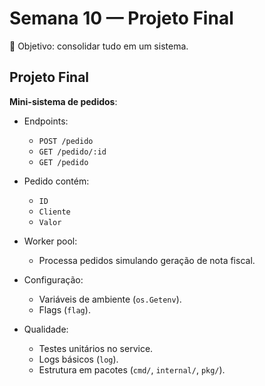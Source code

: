 # Semana 10 — Projeto Final

🎯 Objetivo: consolidar tudo em um sistema.

## Projeto Final

**Mini-sistema de pedidos**:

- Endpoints:
  - `POST /pedido`
  - `GET /pedido/:id`
  - `GET /pedido`

- Pedido contém:
  - `ID`
  - `Cliente`
  - `Valor`

- Worker pool:
  - Processa pedidos simulando geração de nota fiscal.

- Configuração:
  - Variáveis de ambiente (`os.Getenv`).
  - Flags (`flag`).

- Qualidade:
  - Testes unitários no service.
  - Logs básicos (`log`).
  - Estrutura em pacotes (`cmd/`, `internal/`, `pkg/`).
